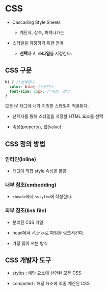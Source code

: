 # CSS

- Cascading Style Sheets

  - 계단식, 상속, 퍼져나가는

- 스타일을 지정하기 위한 언어

  - **선택**하고, **스타일**을 지정한다.

## CSS 구문

```CSS
h1 { /*선택자*/
  color: blue; /*선언*/
  font-size: 15px; /*속성: 값*/
}
```

모든 h1 태그에 내가 지정한 스타일이 적용된다.

- 선택자를 통해 스타일을 지정할 HTML 요소를 선택

- 속성(property), 값(value)

## CSS 정의 방법

### 인라인(inline)

- 태그에 직접 style 속성을 활용

### 내부 참조(embedding) 

- `<head>`에서 `<style>`에 작성한다.

### 외부 참조(link file)

- 분리된 CSS 파일

- head에서 `<link>`로 파일을 링크시킨다.

- 가장 많이 쓰는 방식

## CSS 개발자 도구

- styles : 해당 요소에 선언된 모든 CSS

- computed : 해당 요소에 최종 계산된 CSS